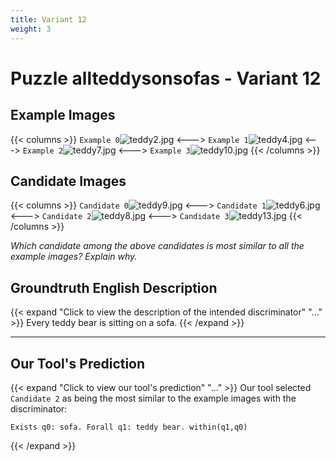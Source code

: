 ```yaml
---
title: Variant 12
weight: 3
---
```


# Puzzle allteddysonsofas - Variant 12

## Example Images
{{< columns >}}
`Example 0`![teddy2.jpg](/natscene-data/images/teddy2.jpg)
<--->
`Example 1`![teddy4.jpg](/natscene-data/images/teddy4.jpg)
<--->
`Example 2`![teddy7.jpg](/natscene-data/images/teddy7.jpg)
<--->
`Example 3`![teddy10.jpg](/natscene-data/images/teddy10.jpg)
{{< /columns >}}

## Candidate Images
{{< columns >}}
`Candidate 0`![teddy9.jpg](/natscene-data/images/teddy9.jpg)
<--->
`Candidate 1`![teddy6.jpg](/natscene-data/images/teddy6.jpg)
<--->
`Candidate 2`![teddy8.jpg](/natscene-data/images/teddy8.jpg)
<--->
`Candidate 3`![teddy13.jpg](/natscene-data/images/teddy13.jpg)
{{< /columns >}}

*Which candidate among the above candidates is most similar to all the example images? Explain why.*

## Groundtruth English Description

{{< expand "Click to view the description of the intended discriminator" "..." >}}
Every teddy bear is sitting on a sofa.
{{< /expand >}}

---



## Our Tool's Prediction

{{< expand "Click to view our tool's prediction" "..." >}}
Our tool selected `Candidate 2` as being the most similar to the example images with the discriminator:
```plaintext
Exists q0: sofa. Forall q1: teddy bear. within(q1,q0)
```
{{< /expand >}}
